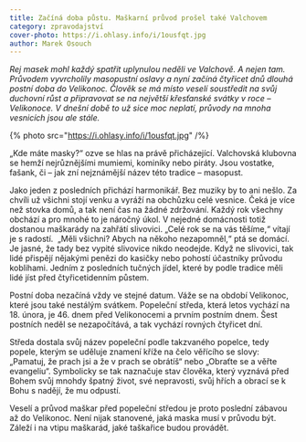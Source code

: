 ```yaml
---
title: Začíná doba půstu. Maškarní průvod prošel také Valchovem
category: zpravodajství
cover-photo: https://i.ohlasy.info/i/1ousfqt.jpg
author: Marek Osouch
---
```


*Rej masek mohl každý spatřit uplynulou neděli ve Valchově. A nejen tam. Průvodem vyvrcholily masopustní oslavy a nyní začíná čtyřicet dnů dlouhá postní doba do Velikonoc. Člověk se má místo veselí soustředit na svůj duchovní růst a připravovat se na největší křesťanské svátky v roce – Velikonoce. V dnešní době to už sice moc neplatí, průvody na mnoha vesnicích jsou ale stále.*

{% photo src="https://i.ohlasy.info/i/1ousfqt.jpg" /%}

„Kde máte masky?“ ozve se hlas na právě přicházející. Valchovská klubovna se hemží nejrůznějšími mumiemi, kominíky nebo piráty. Jsou vostatke, fašank, či – jak zní nejznámější název této tradice – masopust.

Jako jeden z posledních přichází harmonikář. Bez muziky by to ani nešlo. Za chvíli už všichni stojí venku a vyráží na obchůzku celé vesnice. Čeká je více než stovka domů, a tak není čas na žádné zdržování. Každý rok všechny obchází a pro mnohé to je náročný úkol. V nejedné domácnosti totiž dostanou maškarády na zahřátí slivovici. „Celé rok se na vás těšíme,“ vítají je s radostí.  „Měli všichni? Abych na někoho nezapomněl,“ ptá se domácí. Je jasné, že tady bez vypité slivovice nikdo neodejde. Když ne slivovici, tak lidé přispějí nějakými penězi do kasičky nebo pohostí účastníky průvodu koblihami. Jedním z posledních tučných jídel, které by podle tradice měli lidé jíst před čtyřicetidenním půstem.

Postní doba nezačíná vždy ve stejné datum. Váže se na období Velikonoc, které jsou také nestálým svátkem. Popeleční středa, která letos vychází na 18. února, je 46. dnem před Velikonocemi a prvním postním dnem. Šest postních neděl se nezapočítává, a tak vychází rovných čtyřicet dní.

Středa dostala svůj název popeleční podle takzvaného popelce, tedy popele, kterým se uděluje znamení kříže na čelo věřícího se slovy: „Pamatuj, že prach jsi a že v prach se obrátíš“ nebo „Obraťte se a věřte evangeliu“. Symbolicky se tak naznačuje stav člověka, který vyznává před Bohem svůj mnohdy špatný život, své nepravosti, svůj hřích a obrací se k Bohu s nadějí, že mu odpustí.

Veselí a průvod maškar před popeleční středou je proto poslední zábavou až do Velikonoc. Není nijak stanovené, jaká maska musí v průvodu být. Záleží i na vtipu maškarád, jaké taškařice budou provádět.
